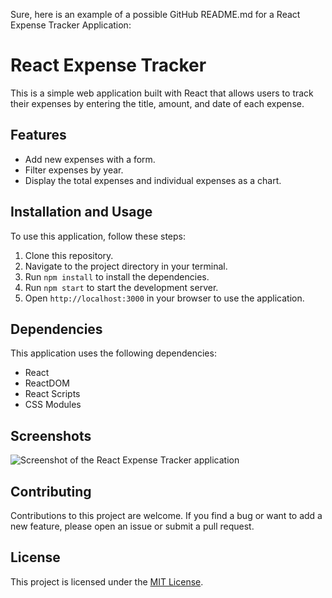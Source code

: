 Sure, here is an example of a possible GitHub README.md for a React Expense Tracker Application:

# React Expense Tracker

This is a simple web application built with React that allows users to track their expenses by entering the title, amount, and date of each expense.

## Features

- Add new expenses with a form.
- Filter expenses by year.
- Display the total expenses and individual expenses as a chart.

## Installation and Usage

To use this application, follow these steps:

1. Clone this repository.
2. Navigate to the project directory in your terminal.
3. Run `npm install` to install the dependencies.
4. Run `npm start` to start the development server.
5. Open `http://localhost:3000` in your browser to use the application.

## Dependencies

This application uses the following dependencies:

- React
- ReactDOM
- React Scripts
- CSS Modules

## Screenshots

![Screenshot of the React Expense Tracker application](https://drive.google.com/file/d/1Janud7oCqjI2j8510R3rW9G63LwUKSHq/view?usp=sharing)

## Contributing

Contributions to this project are welcome. If you find a bug or want to add a new feature, please open an issue or submit a pull request.

## License

This project is licensed under the [MIT License](./LICENSE).
